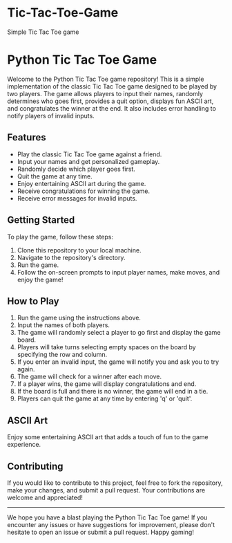 # Tic-Tac-Toe-Game
Simple Tic Tac Toe game
# Python Tic Tac Toe Game

Welcome to the Python Tic Tac Toe game repository! This is a simple implementation of the classic Tic Tac Toe game designed to be played by two players. The game allows players to input their names, randomly determines who goes first, provides a quit option, displays fun ASCII art, and congratulates the winner at the end.  It also includes error handling to notify players of invalid inputs.

## Features

- Play the classic Tic Tac Toe game against a friend.
- Input your names and get personalized gameplay.
- Randomly decide which player goes first.
- Quit the game at any time.
- Enjoy entertaining ASCII art during the game.
- Receive congratulations for winning the game.
- Receive error messages for invalid inputs.

## Getting Started

To play the game, follow these steps:

1. Clone this repository to your local machine.
2. Navigate to the repository's directory.
3. Run the game.
4. Follow the on-screen prompts to input player names, make moves, and enjoy the game!

## How to Play

1. Run the game using the instructions above.
2. Input the names of both players.
3. The game will randomly select a player to go first and display the game board.
4. Players will take turns selecting empty spaces on the board by specifying the row and column.
5. If you enter an invalid input, the game will notify you and ask you to try again.
6. The game will check for a winner after each move.
7. If a player wins, the game will display congratulations and end.
8. If the board is full and there is no winner, the game will end in a tie.
9. Players can quit the game at any time by entering 'q' or 'quit'.

## ASCII Art

Enjoy some entertaining ASCII art that adds a touch of fun to the game experience.

## Contributing

If you would like to contribute to this project, feel free to fork the repository, make your changes, and submit a pull request. Your contributions are welcome and appreciated!


---

We hope you have a blast playing the Python Tic Tac Toe game! If you encounter any issues or have suggestions for improvement, please don't hesitate to open an issue or submit a pull request. Happy gaming!
